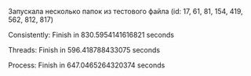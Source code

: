 Запускала несколько папок из тестового файла (id: 17, 61, 81, 154, 419, 562, 812, 817)

Consistently: Finish in 830.5954141616821 seconds

Threads: Finish in 596.418788433075 seconds

Process: Finish in 647.0465264320374 seconds
